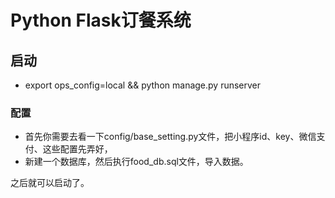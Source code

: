Python Flask订餐系统
============================
## 启动
* export ops_config=local && python manage.py runserver

 

### 配置

* 首先你需要去看一下config/base_setting.py文件，把小程序id、key、微信支付、这些配置先弄好，
* 新建一个数据库，然后执行food_db.sql文件，导入数据。



之后就可以启动了。

